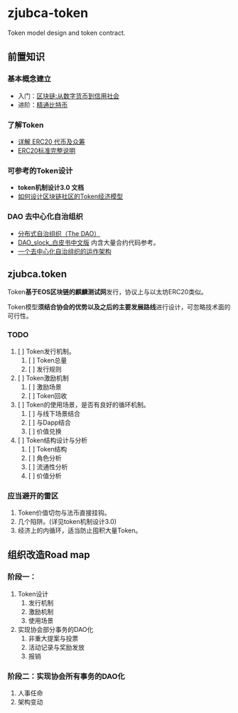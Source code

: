 # zjubca-token
Token model design and token contract.

## 前置知识

### 基本概念建立

- 入门：[区块链:从数字货币到信用社会](https://read.douban.com/ebook/24123244/)
- 进阶：[精通比特币](http://book.8btc.com/books/6/masterbitcoin2cn/_book/)

### 了解Token

- [详解 ERC20 代币及众筹](https://juejin.im/post/5b2359c651882574d73c6dfe)
- [ERC20标准完整说明](https://blog.csdn.net/diandianxiyu_geek/article/details/78082551)

### 可参考的Token设计

- **token机制设计3.0 文档**
- [如何设计区块链社区的Token经济模型](http://www.chaindd.com/3070117.html)

### DAO 去中心化自治组织

- [分布式自治组织（The DAO）](http://www.woshipm.com/blockchain/952552.html)
- [DAO_slock_白皮书中文版](https://ethfans.org/posts/the-dao-whitepaper) 内含大量合约代码参考。
- [一个去中心化自治组织的运作架构](https://ethfans.org/topics/52)

## zjubca.token

Token**基于EOS区块链的麒麟测试网**发行，协议上与以太坊ERC20类似。

Token模型**须结合协会的优势以及之后的主要发展路线**进行设计，可忽略技术面的可行性。

### TODO
1. [ ] Token发行机制。
   1. [ ] Token总量
   2. [ ] 发行规则
2. [ ] Token激励机制
   1. [ ] 激励场景
   2. [ ] Token回收
3. [ ] Token的使用场景，是否有良好的循环机制。
   1. [ ] 与线下场景结合
   2. [ ] 与Dapp结合
   3. [ ] 价值兑换
4. [ ] Token结构设计与分析
   1. [ ] Token结构
   2. [ ] 角色分析
   3. [ ] 流通性分析
   4. [ ] 价值分析

### 应当避开的雷区

1. Token价值切勿与法币直接挂钩。
2. 几个陷阱。(详见token机制设计3.0)
3. 经济上的内循环，适当防止囤积大量Token。

## 组织改造Road map

### 阶段一：

1. Token设计
   1. 发行机制
   2. 激励机制
   3. 使用场景
2. 实现协会部分事务的DAO化
   1. 非重大提案与投票
   2. 活动记录与奖励发放
   3. 报销

### 阶段二：实现协会所有事务的DAO化

1. 人事任命
2. 架构变动
